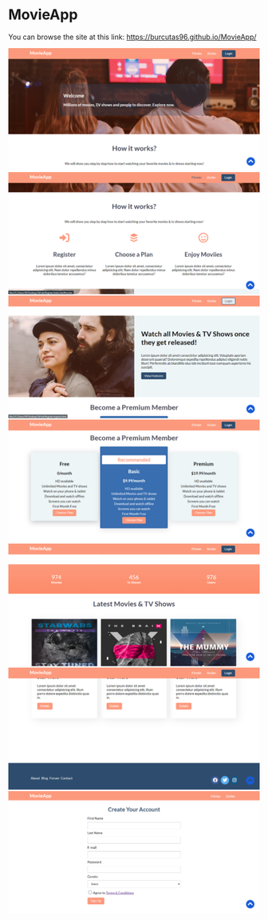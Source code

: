 # MovieApp
<p>You can browse the site at this link: 
  <a href="https://burcutas96.github.io/MovieApp/" target="_blank">https://burcutas96.github.io/MovieApp/</a>
</p>
<img src="images/readme/readme1.png">
<img src="images/readme/readme2.png">
<img src="images/readme/readme3.png">
<img src="images/readme/readme4.png">
<img src="images/readme/readme5.png">
<img src="images/readme/readme6.png">
<img src="images/readme/readme7.png">




